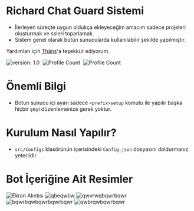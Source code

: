 # Richard Chat Guard Sistemi

- İlerleyen süreçte uygun oldukça ekleyeceğim amacım sadece projeleri oluşturmak ve ssleri toparlamak.
- Sistem genel olarak bütün sunucularda kullanılabilir şekilde yapılmıştır.

Yardımları için [Thâns](https://github.com/ThansEX)'a teşekkür ediyorum.

![version: 1.0](https://img.shields.io/badge/Version-1.0-informational&color=yellow)&nbsp;
![Profile Count](https://komarev.com/ghpvc/?username=richardsistemler&color=blue)&nbsp;
![Profile Count](https://komarev.com/ghpvc/?username=richard-chat-guard&label=Project%20visits&color=blueviolet)&nbsp;

# Önemli Bilgi
- Botun sunucu içi ayarı sadece `<prefix>setup` komutu ile yapılır başka hiçbir şeyi düzenlemenize gerek yoktur.
# Kurulum Nasıl Yapılır?
- `src/Configs` klasörünün içerisindeki `Config.json` dosyasını doldurmanız yeterlidir.
# Bot İçeriğine Ait Resimler
![Ekran Alıntısı](https://user-images.githubusercontent.com/97298322/152687597-bb57e01e-b019-4d0a-b3f1-29e8878d806b.PNG)
![qbeqwbw](https://user-images.githubusercontent.com/97298322/152687601-5963b287-a4fd-4220-bd80-f4f89f1dd4a5.PNG)
![qwvrwqbqwrbqwr](https://user-images.githubusercontent.com/97298322/152705764-c8f28427-edbb-49ba-aab4-062abda76cdb.PNG)
![bqwrbqwbqwrbqwrbqwr](https://user-images.githubusercontent.com/97298322/152888385-ef186a0d-49d0-4a4a-bd40-9369e8c14633.PNG)
![qwbrqwbqwrbqwr](https://user-images.githubusercontent.com/97298322/152889260-af7a930d-57cd-46ad-93e4-ef1edba21987.PNG)
